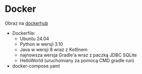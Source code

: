 # Docker

Obraz na [dockerhub](https://hub.docker.com/r/elyrwag/ebiznes-docker-image)
- Dockerfile:
  - Ubuntu 24.04
  - Python w wersji 3.10
  - Java w wersji 8 wraz z Kotlinem
  - najnowsza wersja Gradle'a wraz z paczką JDBC SQLite
  - HelloWorld (uruchomiany za pomocą CMD gradle run)
- docker-compose.yaml
